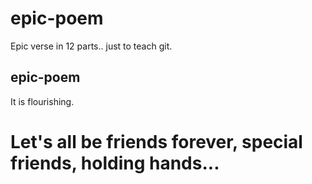 # epic-poem
Epic verse in 12 parts.. just to teach git.

## epic-poem
It is flourishing. 
# Let's all be friends forever, special friends, holding hands...
